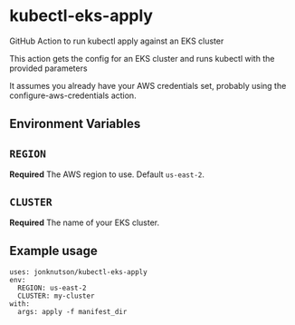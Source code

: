 # kubectl-eks-apply
GitHub Action to run kubectl apply against an EKS cluster

This action gets the config for an EKS cluster and runs
kubectl with the provided parameters

It assumes you already have your AWS credentials set,
probably using the configure-aws-credentials action.

## Environment Variables
## `REGION`
**Required** The AWS region to use. Default `us-east-2`.

## `CLUSTER`
**Required** The name of your EKS cluster.

## Example usage
```
uses: jonknutson/kubectl-eks-apply
env:
  REGION: us-east-2
  CLUSTER: my-cluster
with:
  args: apply -f manifest_dir
```